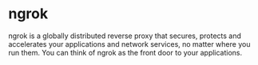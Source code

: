 # ngrok
ngrok is a globally distributed reverse proxy that secures, protects and accelerates your applications and network services, no matter where you run them. You can think of ngrok as the front door to your applications.
